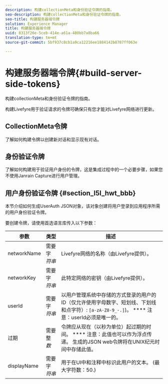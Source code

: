 ```yaml
---
description: 构建collectionMeta和身份验证令牌的指南。
seo-description: 构建collectionMeta和身份验证令牌的指南。
seo-title: 构建服务器端令牌
solution: Experience Manager
title: 构建服务器端令牌
uuid: 8313f26e-5ceb-414e-a61a-480bb7a8ba66
translation-type: tm+mt
source-git-commit: 5bf937c8cb1a9ca12216ee1884142b8787ff063e

---
```



# 构建服务器端令牌{#build-server-side-tokens}

构建collectionMeta和身份验证令牌的指南。

构建Livefyre用于验证请求的令牌可确保只有您才能对Livefyre网络进行更新。

## CollectionMeta令牌

了解如何构建令牌以创建新对话和显示现有对话。

## 身份验证令牌

了解如何构建用于验证用户身份的令牌，这是集成过程中的一个必要步骤，如果您不使用Janrain Capture进行用户管理。

## 用户身份验证令牌 {#section_l5l_hwt_bbb}

本节介绍如何生成UserAuth JSON对象，该对象创建将用户登录到应用程序所需的用户身份验证令牌。

要创建令牌，请使用首选语言库传入以下参数：

| 参数 | 类型 | 描述 |
|---|---|---|
| networkName | 需要字 *符串* | Livefyre网络的名称（由Livefyre提供）。 |
| networkKey | 需要字 *符串* | 此特定网络的密钥（由Livefyre提供）。 |
| userId | 需要字 *符串* | 以用户管理系统中存储的方式登录的用户的ID（仅允许使用字母数字、短划线、下划线和点字符）: `[a-zA-Z0-9_-.]`)。 **** 注意：userId必须是唯一的。 |
| 过期 | 需要整 *数* | 令牌应从现在（以秒为单位）起过期的时间。 **** 注意：此值也可以作为浮点传递。 生成的JSON web令牌将在UNIX纪元时间中存储此值。 |
| displayName | 需要字 *符串* | 用于在UI中和注释中标识此用户的文本。 (最大字符数：50.) |

